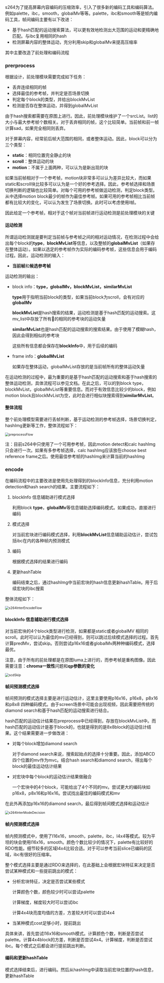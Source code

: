 s264为了提高屏幕内容编码的压缩效率，引入了很多新的编码工具和编码算法。例如palette，ibc，smooth，globalMv等等。palette，ibc和smooth等是帧内编码工具，帧间编码主要有以下改进：

- 基于hash匹配的运动搜索算法，可以更有效地检测出大范围的运动和更精确地匹配。与ibc复用相同的hash
- 检测屏幕内容的整体运动，充分利用skip和globalMv来提高压缩率

其中主要改造了前处理和编码流程

### prerprocess

根据设计，前处理模块需要完成如下任务：

- 丢弃连续相同的帧
- 选择最佳的参考帧，并判定是否场景切换
- 判定每个block的类型，并给出blockMvList
- 检测是否存在整体运动，并得到globalMvList

由于hash搜索都需要在原图上进行。因此，前处理模块维护了一个srcList。list的大小与最大参考帧个数相关。对于丢弃相同的帧，这个比较简单。当前帧和前一帧计算sad，如果完全相同则丢弃。

对于屏幕内容，经常前后帧大范围的相同，或者整体运动。因此，block可以分为三个类型：

- **static**：相同位置完全静止的块
- **scroll**：整体运动的块
- **motion**：不属于上面两种，可以认为是新出现的块

如果当前帧相对于一个参考帧，motion块非常多可以认为差异比较大，而如果static和scroll块比较多可以认为是一个好的参考选择。因此，参考帧选择和场景切换判断的逻辑也比较简单。对每个可用的参考帧做运动检测，判定block类型。从中选择motion block最少的帧作为最佳参考帧。如果可用的参考帧相比当前帧都有比较大的变化，可以认为发生了场景切换。此时可以考虑使用I帧。

因此给定一个参考帧，相对于这个帧对当前帧进行运动检测是前处理模块的关键

#### 运动检测

所谓运动检测就是要判定当前帧与参考帧之间的相对运动情况，在检测过程中会给出每个block的**type**，**blockMvList**等信息，以及整帧的**globalMvList**（如果存在整体运动）。如果以选定的参考帧作为实际的编码参考帧，这些信息会用于编码过程。因此，运动检测的输入：

- **当前帧**和**候选参考帧**

运动检测的输出：

- block info：**type，globalMv，blockMvList，similarMvList**

  **type**用于指明当前block的类型，如果当前block为scroll，会有对应的**globalMv**

  **blockMvList**是hash搜索的结果，运动检测是基于hash匹配的运动搜索。这mv_list中存放了所有的相同的参考块的运动矢量

  **similarMvList**也是hash匹配的运动搜索的搜索结果。由于使用了模糊hash，因此会得到相似的参考块

  这些所有信息都会保存在**blockInfo**中，用于后续的编码

- frame info：**globalMvList**

  如果存在整体运动，globalMvList存放的是当前帧所有的整体运动矢量

在运动检测的过程中，最为重要的是基于hash匹配的运动搜索和基于hash搜索的整体运动检测，具体流程可以参见文档。在此之后，可以的到block type，blockMvList，globalMvList等重要信息。而对于有效信息比较少的block，例如motion block且blockMvList为空，此时会进行相似块搜索得到**similarMvList**。

#### 整体流程

整个前处理模型需要进行丢帧判断，基于运动检测的参考帧选择，场景切换判定，hashImg更新等工作，整体流程如下：

<img src="s264InterEncode.assets/preprocessFlow.png" alt="preprocessFlow" style="zoom:75%;" />



注：目前s264中只使用了一个可用参考帧，因此motion detect和calc hashImg只会进行一次。如果有多参考帧选择，calc hashImg应该放在choose best reference frame之后。使用最佳参考帧的hashImg来计算当前的hashImg

### encode

在编码流程中的主要改进是使用先处理得到的blockInfo信息，充分利用motion detection和hash search的结果。主要流程如下：

1. blockInfo 信息辅助进行模式选择

   利用block **type**，**globalMv**等信息辅助选择编码模式。如果成功，直接进行编码

2. 模式选择

   对当前宏块进行编码模式选择，利用**blockMvList**信息辅助运动估计，尝试包括ibc在内的各种帧内预测模式

3. 编码

   根据模式选择的结果进行编码

4. 更新hashTable

   编码结束之后，通过hashImg中当前宏块的hash信息更新hashTable。用于后续宏块的ibc搜索

整体流程如下：

<img src="s264InterEncode.assets/s264InterEncodeFlow.png" alt="s264InterEncodeFlow" style="zoom:75%;" />

#### blockInfo 信息辅助进行模式选择

对当前宏块的4个block类型进行检测，如果都是static或者globalMV 相同的scroll。此时可以认为最佳的mv已经得到，则可以跳过后续模式选择的过程。首先计算predMv，尝试skip。否则尝试p16x16或者globalMv两种种编码模式，选择最优。

注意，由于所有的前处理都是在原图luma上进行的，而参考帧是重构图像。因此需要注意：**chroma一致性**问题和**qp参数的变化**

<img src="s264InterEncode.assets/scdSkip.png" alt="scdSkip" style="zoom:75%;" />

#### 帧间预测模式选择

帧间预测的模式选择主要是进行运动估计，这里主要使用p16x16，p16x8，p8x16和p8x8 四种编码模式。由于screen场景中可能会出现视频，因此需要把传统的diamond search和基于hash匹配的运动搜索进行结合。

hash匹配的运动估计结果在preprocess中已经得到，存放在blockMvList中。而hash匹配的运动估计是基于block的，也就是得到的是8x8block的运动估计结果。这个结果需要进一步做改进：

- 对每个block增加diamond search

  对于diamond search来说，搜索起始点的选择十分重要。因此，添加ABCD四个位置的mv作为mvc。结合hash search和diamond search，得出每个block的最佳运动估计结果

- 对宏块中每个block的运动估计结果做融合

  一个宏块中的4个block，可能给出了4个不同的mv。尝试更大的编码块如p16x8，p8x16和p16x16。尝试找出最佳的编码模式和mv

在此外再添加p16x16的diamond search，最后得到帧间模式选择和运动估计

<img src="s264InterEncode.assets/s264InterModeDecision.png" alt="s264InterModeDecision" style="zoom:75%;" />



#### 帧内预测模式选择

帧内预测模式中，使用了I16x16，smooth，palette，ibc，I4x4等模式。较为平坦的块会使用I16x16，smooth。颜色个数比较少的情况下，palette有比较好的RDO性能。细节较多的区域I4x4比较合适。对于可以参考当前slice已编码的区域，ibc有很好的压缩率。

整个模式选择主要是通过RDO来选择的，在此基础上会根据宏块特征来决定是否尝试某种模式和一些提前跳出的模式：

- 分析宏块特征，决定是否尝试某些模式

  计算颜色个数，颜色较少时可以尝试palette

  计算梯度，梯度较大时可以尝试ibc

  计算4x4块亮度均值的方差，方差较大时可以尝试I4x4

- 当某种模式cost足够小时，提前跳出

具体来讲，首先尝试I16x16和smooth模式。计算颜色个数，判断是否尝试palette。计算4x4block的方差，判断是否尝试4x4。计算梯度，判断是否尝试ibc。每个模式之后都会进行提前跳出判断。

#### 编码和更新hashTable

模式选择结束后，进行编码。然后从hashImg中读取当前宏块位置的hash信息，更新hashTable